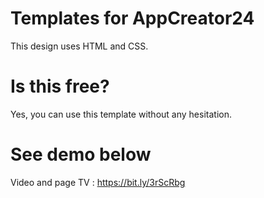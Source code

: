 # Templates for AppCreator24

This design uses HTML and CSS.

# Is this free?

Yes, you can use this template without any hesitation.

# See demo below

Video and page TV : https://bit.ly/3rScRbg

